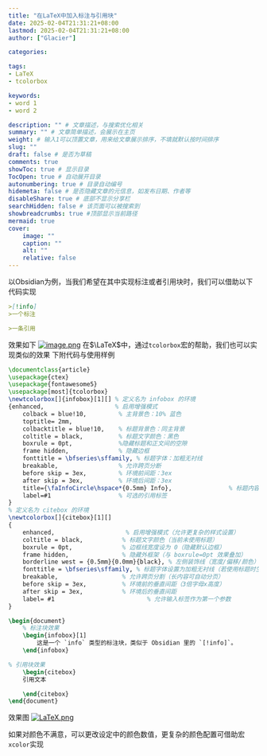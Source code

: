 ```yaml
---
title: "在LaTeX中加入标注与引用块"
date: 2025-02-04T21:31:21+08:00
lastmod: 2025-02-04T21:31:21+08:00
author: ["Glacier"]

categories:

tags:
- LaTeX
- tcolorbox

keywords:
- word 1
- word 2

description: "" # 文章描述，与搜索优化相关
summary: "" # 文章简单描述，会展示在主页
weight: # 输入1可以顶置文章，用来给文章展示排序，不填就默认按时间排序
slug: ""
draft: false # 是否为草稿
comments: true
showToc: true # 显示目录
TocOpen: true # 自动展开目录
autonumbering: true # 目录自动编号
hidemeta: false # 是否隐藏文章的元信息，如发布日期、作者等
disableShare: true # 底部不显示分享栏
searchHidden: false # 该页面可以被搜索到
showbreadcrumbs: true #顶部显示当前路径
mermaid: true
cover:
    image: ""
    caption: ""
    alt: ""
    relative: false
---
```

以Obsidian为例，当我们希望在其中实现标注或者引用块时，我们可以借助以下代码实现
```Markdown
>[!info]
>一个标注

>一条引用

```
效果如下
[![image.png](https://i.postimg.cc/Kjdcv2C4/image.png)](https://postimg.cc/H891BfYC)
在$\LaTeX$中，通过```tcolorbox```宏的帮助，我们也可以实现类似的效果
下附代码与使用样例
```LaTeX
\documentclass{article}
\usepackage{ctex}
\usepackage{fontawesome5}
\usepackage[most]{tcolorbox}
\newtcolorbox[]{infobox}[1][] % 定义名为 infobox 的环境
{enhanced,                    % 启用增强模式
	colback = blue!10,         % 主背景色：10% 蓝色
	toptitle= 2mm,
	colbacktitle = blue!10,    % 标题背景色：同主背景
	coltitle = black,          % 标题文字颜色：黑色
	boxrule = 0pt,             %隐藏标题和正文间的空隙
	frame hidden,              % 隐藏边框
	fonttitle = \bfseries\sffamily, % 标题字体：加粗无衬线
	breakable,                 % 允许跨页分断
	before skip = 3ex,         % 环境前间距：3ex
	after skip = 3ex,          % 环境后间距：3ex
	title={\faInfoCircle\hspace*{0.5mm} Info},                % 标题内容
	label=#1                   % 可选的引用标签
}
% 定义名为 citebox 的环境
\newtcolorbox[]{citebox}[1][] 
{
	enhanced,                    % 启用增强模式（允许更复杂的样式设置）
	coltitle = black,           % 标题文字颜色（当前未使用标题）
	boxrule = 0pt,              % 边框线宽度设为 0（隐藏默认边框）
	frame hidden,               % 隐藏外框架（与 boxrule=0pt 效果叠加）
	borderline west = {0.5mm}{0.0mm}{black}, % 左侧装饰线（宽度/偏移/颜色）
	fonttitle = \bfseries\sffamily, % 标题字体设置为加粗无衬线（若使用标题时生效）
	breakable,                  % 允许跨页分割（长内容可自动分页）
	before skip = 3ex,          % 环境前的垂直间距（3倍字母x高度）
	after skip = 3ex,           % 环境后的垂直间距
	label= #1                          % 允许输入标签作为第一个参数
}

\begin{document}
	% 标注块效果
	\begin{infobox}[1]
		这是一个 `info` 类型的标注块，类似于 Obsidian 里的 `[!info]`。
	\end{infobox}

% 引用块效果
	\begin{citebox}
	引用文本

	\end{citebox}
\end{document}
```
效果图
[![LaTeX.png](https://i.postimg.cc/D0gZ6DNz/LaTeX.png)](https://postimg.cc/RJW4VP4r)

如果对颜色不满意，可以更改设定中的颜色数值，更复杂的颜色配置可借助宏```xcolor```实现
<!-- more -->
